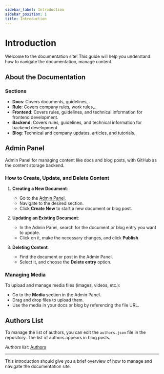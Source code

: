 ```yaml
---
sidebar_label: Introduction
sidebar_position: 1
title: Introduction
---
```


# Introduction

Welcome to the documentation site! This guide will help you understand how to navigate the documentation, manage content.

## About the Documentation

### Sections

- **Docs**: Covers documents, guidelines,..
- **Rule**: Covers company rules, work rules,..
- **Frontend**: Covers rules, guidelines, and technical information for frontend development.
- **Backend**: Covers rules, guidelines, and technical information for backend development.
- **Blog**: Technical and company updates, articles, and tutorials.
  
<!-- Explore the documentation for detailed guides on:
- **Frontend Development**: Frameworks, UI/UX standards, and integrations.
- **Backend Development**: API design, database schemas, and server management. -->

## Admin Panel

Admin Panel for managing content like docs and blog posts, with GitHub as the content storage backend.

### How to Create, Update, and Delete Content

1. **Creating a New Document**:
   - Go to the [Admin Panel](https://doc.example.com/admin/).
   - Navigate to the desired section.
   - Click **Create New** to start a new document or blog post.

2. **Updating an Existing Document**:
   - In the Admin Panel, search for the document or blog entry you want to update.
   - Click on it, make the necessary changes, and click **Publish**.

3. **Deleting Content**:
   - Find the document or post in the Admin Panel.
   - Select it, and choose the **Delete entry** option.

### Managing Media

To upload and manage media files (images, videos, etc.):
- Go to the **Media** section in the Admin Panel.
- Drag and drop files to upload them.
- Use the media in your docs or blog by referencing the file URL.

## Authors List

To manage the list of authors, you can edit the `authors.json` file in the repository. The list of authors appears in blog posts.

*Authors list*: [Authors](https://github.com/QuangLiem59/base-documentation-site/edit/master/blog/authors.json)

---

This introduction should give you a brief overview of how to manage and navigate the documentation site.
